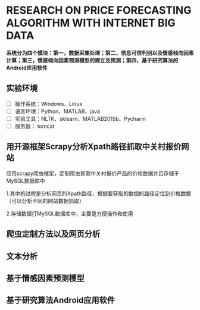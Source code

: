 # RESEARCH ON PRICE FORECASTING ALGORITHM WITH INTERNET BIG DATA 
**系统分为四个模块：第一，数据采集处理；第二，信息可信判别以及情感倾向因素计算；第三，情感倾向因素预测模型的建立及预测；第四，基于研究算法的Android应用软件**
## 实验环境

- [ ] 操作系统：Windows、Linux
- [ ] 语言环境：Python、MATLAB、java
- [ ] 实验工具：NLTK、sklearn、MATLAB2015b、Pycharm
- [ ] 服务器：  tomcat

## 用开源框架Scrapy分析Xpath路径抓取中关村报价网站

应用scrapy爬虫框架，定制爬虫抓取中关村报价产品的价格数据并且存储于MySQL数据库中

1.其中的过程是分析网页的Xpath路径，根据要获取的数据的路径定位到价格数据（可以分析不同的网站数据抓取）

2.存储数据打MySQL数据库中，主要是方便操作和使用
## 爬虫定制方法以及网页分析



## 文本分析

## 基于情感因素预测模型

## 基于研究算法Android应用软件


